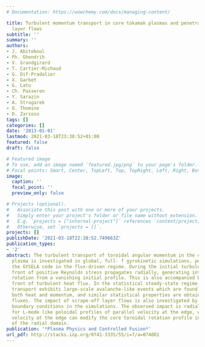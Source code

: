 ```yaml
---
# Documentation: https://wowchemy.com/docs/managing-content/

title: Turbulent momentum transport in core tokamak plasmas and penetration of scrape-off
  layer flows
subtitle: ''
summary: ''
authors:
- J. Abiteboul
- Ph. Ghendrih
- V. Grandgirard
- T. Cartier-Michaud
- G. Dif-Pradalier
- X. Garbet
- G. Latu
- Ch. Passeron
- Y. Sarazin
- A. Strugarek
- O. Thomine
- D. Zarzoso
tags: []
categories: []
date: '2013-01-01'
lastmod: 2021-03-18T23:38:52+01:00
featured: false
draft: false

# Featured image
# To use, add an image named `featured.jpg/png` to your page's folder.
# Focal points: Smart, Center, TopLeft, Top, TopRight, Left, Right, BottomLeft, Bottom, BottomRight.
image:
  caption: ''
  focal_point: ''
  preview_only: false

# Projects (optional).
#   Associate this post with one or more of your projects.
#   Simply enter your project's folder or file name without extension.
#   E.g. `projects = ["internal-project"]` references `content/project/deep-learning/index.md`.
#   Otherwise, set `projects = []`.
projects: []
publishDate: '2021-03-18T22:38:52.749663Z'
publication_types:
- '2'
abstract: The turbulent transport of toroidal angular momentum in the core of a tokamak
  plasma is investigated in global, full- f gyrokinetic simulations, performed with
  the GYSELA code in the flux-driven regime. During the initial turbulent phase, a
  front of positive Reynolds stress propagates radially, generating intrinsic toroidal
  rotation from a vanishing initial profile. This is also accompanied by a propagating
  front of turbulent heat flux. In the statistical steady-state regime, turbulent
  transport exhibits large-scale avalanche-like events which are found to transport
  both heat and momentum, and similar statistical properties are obtained for both
  fluxes. The impact of scrape-off layer flows is also investigated by modifying the
  boundary conditions in the simulations. The observed impact is radially localized
  for L-mode like poloidal profiles of parallel velocity at the edge, while a constant
  velocity at the edge can modify the core toroidal rotation profile in a large fraction
  of the radial domain.
publication: '*Plasma Physics and Controlled Fusion*'
url_pdf: http://stacks.iop.org/0741-3335/55/i=7/a=074001
---
```

